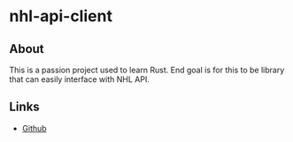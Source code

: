 # nhl-api-client

## About

This is a passion project used to learn Rust. End goal is for this to be library that can easily interface with NHL API.

## Links
- [Github](https://github.com/garrettdc2/nhl-api-client)
